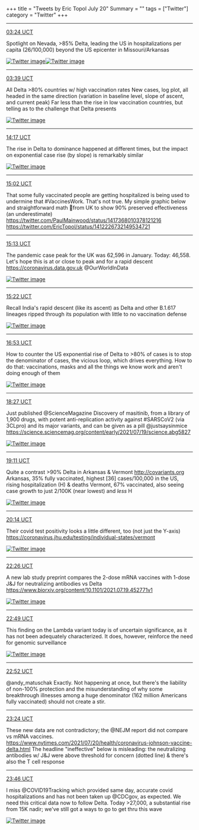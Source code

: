 +++
title = "Tweets by Eric Topol July 20"
Summary = ""
tags = ["Twitter"]
category = "Twitter"
+++


---

<a href="https://twitter.com/erictopol/status/1417324527118274560" target="_blank" rel="noreferer">03:24 UCT</a>

Spotlight on Nevada, &gt;85% Delta, leading the US in hospitalizations per capita (26/100,000) beyond the US epicenter in Missouri/Arkansas 

<a href="E6tYoSuUUAgDftF.jpg"  ><img src="E6tYoSuUUAgDftF.jpg" alt="Twitter image" ></img></a><a href="E6tY30GVgAAp4ki.jpg"  ><img src="E6tY30GVgAAp4ki.jpg" alt="Twitter image" ></img></a>

---

<a href="https://twitter.com/erictopol/status/1417328230097309701" target="_blank" rel="noreferer">03:39 UCT</a>

All Delta &gt;80% countries w/ high vaccination rates
New cases, log plot, all headed in the same direction   (variation in baseline level, slope of ascent, and current peak)
Far less than the rise in low vaccination countries, but telling as to the challenge that Delta presents 

<a href="E6tcbSfVgAAtjPd.jpg"  ><img src="E6tcbSfVgAAtjPd.jpg" alt="Twitter image" ></img></a>

---

<a href="https://twitter.com/erictopol/status/1417488894791094272" target="_blank" rel="noreferer">14:17 UCT</a>

The rise in Delta to dominance happened at different times, but the impact on exponential case rise (by slope) is remarkably similar 

<a href="E6vuJejXsAoyufc.jpg"  ><img src="E6vuJejXsAoyufc.jpg" alt="Twitter image" ></img></a>

---

<a href="https://twitter.com/erictopol/status/1417500274395017216" target="_blank" rel="noreferer">15:02 UCT</a>

That some fully vaccinated people are getting hospitalized is being used to undermine that #VaccinesWork. 
That's not true. 
My simple graphic below and straightforward math 🧵from UK to show 90% preserved effectiveness (an underestimate)
https://twitter.com/PaulMainwood/status/1417368010378121216 https://twitter.com/EricTopol/status/1412226732149534721



---

<a href="https://twitter.com/erictopol/status/1417502988717809664" target="_blank" rel="noreferer">15:13 UCT</a>

The pandemic case peak for the UK was 62,596 in January. 
Today: 46,558. Let's hope this is at or close to peak and for a rapid descent
https://coronavirus.data.gov.uk
@OurWorldInData 

<a href="E6v67tUVIAAXYJ3.jpg"  ><img src="E6v67tUVIAAXYJ3.jpg" alt="Twitter image" ></img></a>

---

<a href="https://twitter.com/erictopol/status/1417505301041799173" target="_blank" rel="noreferer">15:22 UCT</a>

Recall India's rapid descent (like its ascent) as Delta and other B.1.617 lineages ripped through its population with little to no vaccination defense 

<a href="E6v9O3RVUAc-Jek.jpg"  ><img src="E6v9O3RVUAc-Jek.jpg" alt="Twitter image" ></img></a>

---

<a href="https://twitter.com/erictopol/status/1417528085663010825" target="_blank" rel="noreferer">16:53 UCT</a>

How to counter the US exponential rise of Delta to &gt;80% of cases is to stop the denominator of cases, the vicious loop, which drives everything. How to do that: vaccinations, masks and all the things we know work and aren't doing enough of them 

<a href="E6wR_x5VUAsLBNN.jpg"  ><img src="E6wR_x5VUAsLBNN.jpg" alt="Twitter image" ></img></a>

---

<a href="https://twitter.com/erictopol/status/1417551725880242176" target="_blank" rel="noreferer">18:27 UCT</a>

Just published @ScienceMagazine 
Discovery of masitinib, from a library of 1,900 drugs, with potent anti-replication activity against #SARSCoV2 (via 3CLpro) and its major variants, and can be given as a pill @justsaysinmice 
https://science.sciencemag.org/content/early/2021/07/19/science.abg5827 

<a href="E6wnHNRVIAYP-P5.jpg"  ><img src="E6wnHNRVIAYP-P5.jpg" alt="Twitter image" ></img></a>

---

<a href="https://twitter.com/erictopol/status/1417562950471090179" target="_blank" rel="noreferer">19:11 UCT</a>

Quite a contrast
&gt;90% Delta in Arkansas &amp; Vermont http://covariants.org
Arkansas, 35% fully vaccinated, highest [36] cases/100,000  in the US, rising hospitalization (H) &amp; deaths
Vermont, 67% vaccinated, also seeing case growth to just 2/100K (near lowest) and *less* H 

<a href="E6wx9wbVkAIe5Hf.jpg"  ><img src="E6wx9wbVkAIe5Hf.jpg" alt="Twitter image" ></img></a>

---

<a href="https://twitter.com/erictopol/status/1417578635951673347" target="_blank" rel="noreferer">20:14 UCT</a>

Their covid test positivity looks a little different, too
(not just the Y-axis)
https://coronavirus.jhu.edu/testing/individual-states/vermont 

<a href="E6xAP3jUUAAtUCC.jpg"  ><img src="E6xAP3jUUAAtUCC.jpg" alt="Twitter image" ></img></a>

---

<a href="https://twitter.com/erictopol/status/1417611945260109826" target="_blank" rel="noreferer">22:26 UCT</a>

A new lab study preprint compares the 2-dose mRNA vaccines with 1-dose J&amp;J for neutralizing antibodies vs Delta https://www.biorxiv.org/content/10.1101/2021.07.19.452771v1 

<a href="E6xYd5yVIAA9QCO.jpg"  ><img src="E6xYd5yVIAA9QCO.jpg" alt="Twitter image" ></img></a>

---

<a href="https://twitter.com/erictopol/status/1417617792556101634" target="_blank" rel="noreferer">22:49 UCT</a>

This finding on the Lambda variant today is of uncertain significance, as it has not been adequately characterized. It does, however, reinforce the need for genomic surveillance 

<a href="E6xjcxgVIAAQgA0.jpg"  ><img src="E6xjcxgVIAAQgA0.jpg" alt="Twitter image" ></img></a>

---

<a href="https://twitter.com/erictopol/status/1417618505583656964" target="_blank" rel="noreferer">22:52 UCT</a>

@andy_matuschak Exactly. Not happening at once, but there's the liability of non-100% protection and the misunderstanding of why some breakthrough illnesses among a huge denominator (162 million Americans fully vaccinated) should not create a stir.



---

<a href="https://twitter.com/erictopol/status/1417626586292002819" target="_blank" rel="noreferer">23:24 UCT</a>

These new data are not contradictory; the @NEJM report did not compare vs mRNA vaccines. https://www.nytimes.com/2021/07/20/health/coronavirus-johnson-vaccine-delta.html The headline "ineffective" below is misleading: the neutralizing antibodies w/ J&amp;J were above threshold for concern (dotted line) &amp; there's also the T cell response



---

<a href="https://twitter.com/erictopol/status/1417632047720370176" target="_blank" rel="noreferer">23:46 UCT</a>

I miss @COVID19Tracking which provided same day, accurate covid hospitalizations and has not been taken up @CDCgov, as expected. We need this critical data now to follow Delta. Today &gt;27,000, a substantial rise from 15K nadir; we've still got a ways to go to get thru this wave 

<a href="E6xvqIdVUAAUssz.jpg"  ><img src="E6xvqIdVUAAUssz.jpg" alt="Twitter image" ></img></a>